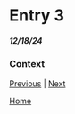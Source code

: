# Entry 3
##### 12/18/24

### Context


[Previous](entry02.md) | [Next](entry04.md)

[Home](../README.md)
